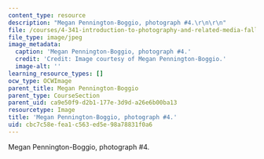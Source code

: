 ```yaml
---
content_type: resource
description: "Megan Pennington-Boggio, photograph #4.\r\n\r\n"
file: /courses/4-341-introduction-to-photography-and-related-media-fall-2007/cbc7c58efea1c563ed5e98a78831f0a6_boggio4.jpg
file_type: image/jpeg
image_metadata:
  caption: 'Megan Pennington-Boggio, photograph #4.'
  credit: 'Credit: Image courtesy of Megan Pennington-Boggio.'
  image-alt: ''
learning_resource_types: []
ocw_type: OCWImage
parent_title: Megan Pennington-Boggio
parent_type: CourseSection
parent_uid: ca9e50f9-d2b1-177e-3d9d-a26e6b00ba13
resourcetype: Image
title: 'Megan Pennington-Boggio, photograph #4.'
uid: cbc7c58e-fea1-c563-ed5e-98a78831f0a6
---
```

Megan Pennington-Boggio, photograph #4.



